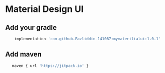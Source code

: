 # Material Design UI 

## Add your gradle

```bash
    implementation 'com.github.Fazliddin-141087:mymaterilialui:1.0.1'
 ```
## Add maven

```bash
   maven { url 'https://jitpack.io' } 
```


